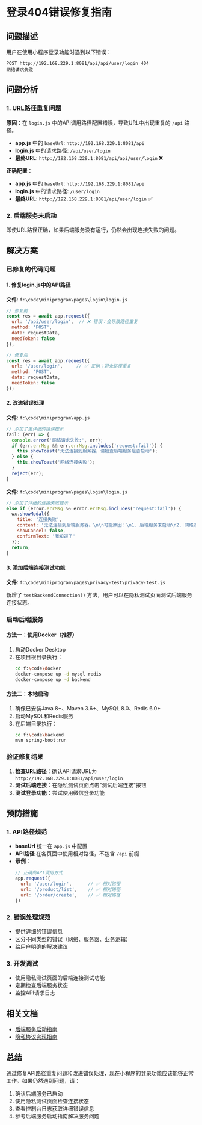 # 登录404错误修复指南

## 问题描述

用户在使用小程序登录功能时遇到以下错误：

```
POST http://192.168.229.1:8081/api/api/user/login 404
网络请求失败
```

## 问题分析

### 1. URL路径重复问题

**原因**：在 `login.js` 中的API调用路径配置错误，导致URL中出现重复的 `/api` 路径。

- **app.js** 中的 `baseUrl`: `http://192.168.229.1:8081/api`
- **login.js** 中的请求路径: `/api/user/login`
- **最终URL**: `http://192.168.229.1:8081/api/api/user/login` ❌

**正确配置**：
- **app.js** 中的 `baseUrl`: `http://192.168.229.1:8081/api`
- **login.js** 中的请求路径: `/user/login`
- **最终URL**: `http://192.168.229.1:8081/api/user/login` ✅

### 2. 后端服务未启动

即使URL路径正确，如果后端服务没有运行，仍然会出现连接失败的问题。

## 解决方案

### 已修复的代码问题

#### 1. 修复login.js中的API路径

**文件**: `f:\code\miniprogram\pages\login\login.js`

```javascript
// 修复前
const res = await app.request({
  url: '/api/user/login',  // ❌ 错误：会导致路径重复
  method: 'POST',
  data: requestData,
  needToken: false
});

// 修复后
const res = await app.request({
  url: '/user/login',     // ✅ 正确：避免路径重复
  method: 'POST',
  data: requestData,
  needToken: false
});
```

#### 2. 改进错误处理

**文件**: `f:\code\miniprogram\app.js`

```javascript
// 添加了更详细的错误提示
fail: (err) => {
  console.error('网络请求失败:', err);
  if (err.errMsg && err.errMsg.includes('request:fail')) {
    this.showToast('无法连接到服务器，请检查后端服务是否启动');
  } else {
    this.showToast('网络连接失败');
  }
  reject(err);
}
```

**文件**: `f:\code\miniprogram\pages\login\login.js`

```javascript
// 添加了详细的连接失败提示
else if (error.errMsg && error.errMsg.includes('request:fail')) {
  wx.showModal({
    title: '连接失败',
    content: '无法连接到后端服务器。\n\n可能原因：\n1. 后端服务未启动\n2. 网络连接问题\n3. 服务器地址配置错误\n\n请检查后端服务状态或联系技术支持。',
    showCancel: false,
    confirmText: '我知道了'
  });
  return;
}
```

#### 3. 添加后端连接测试功能

**文件**: `f:\code\miniprogram\pages\privacy-test\privacy-test.js`

新增了 `testBackendConnection()` 方法，用户可以在隐私测试页面测试后端服务连接状态。

### 启动后端服务

#### 方法一：使用Docker（推荐）

1. 启动Docker Desktop
2. 在项目根目录执行：
   ```bash
   cd f:\code\docker
   docker-compose up -d mysql redis
   docker-compose up -d backend
   ```

#### 方法二：本地启动

1. 确保已安装Java 8+、Maven 3.6+、MySQL 8.0、Redis 6.0+
2. 启动MySQL和Redis服务
3. 在后端目录执行：
   ```bash
   cd f:\code\backend
   mvn spring-boot:run
   ```

### 验证修复结果

1. **检查URL路径**：确认API请求URL为 `http://192.168.229.1:8081/api/user/login`
2. **测试后端连接**：在隐私测试页面点击"测试后端连接"按钮
3. **测试登录功能**：尝试使用微信登录功能

## 预防措施

### 1. API路径规范

- **baseUrl** 统一在 `app.js` 中配置
- **API路径** 在各页面中使用相对路径，不包含 `/api` 前缀
- **示例**：
  ```javascript
  // 正确的API调用方式
  app.request({
    url: '/user/login',      // ✅ 相对路径
    url: '/product/list',    // ✅ 相对路径
    url: '/order/create',    // ✅ 相对路径
  })
  ```

### 2. 错误处理规范

- 提供详细的错误信息
- 区分不同类型的错误（网络、服务器、业务逻辑）
- 给用户明确的解决建议

### 3. 开发调试

- 使用隐私测试页面的后端连接测试功能
- 定期检查后端服务状态
- 监控API请求日志

## 相关文档

- [后端服务启动指南](./backend-startup-guide.md)
- [隐私协议实现指南](./privacy-implementation-guide.md)

## 总结

通过修复API路径重复问题和改进错误处理，现在小程序的登录功能应该能够正常工作。如果仍然遇到问题，请：

1. 确认后端服务已启动
2. 使用隐私测试页面检查连接状态
3. 查看控制台日志获取详细错误信息
4. 参考后端服务启动指南解决服务问题